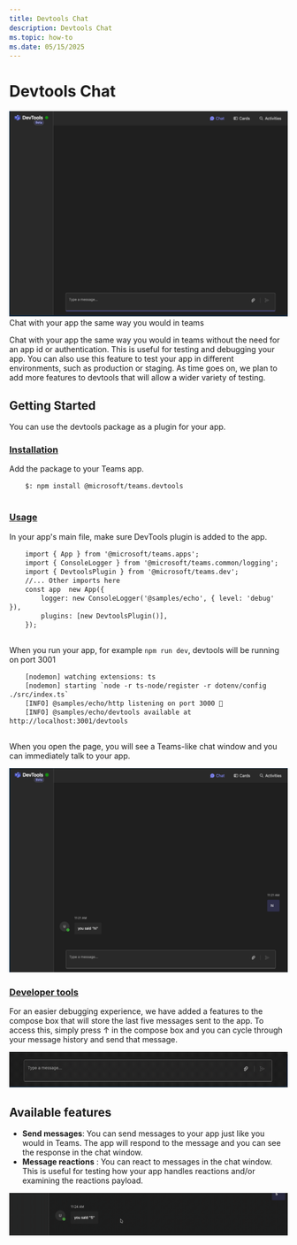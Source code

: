 ```yaml
---
title: Devtools Chat
description: Devtools Chat
ms.topic: how-to
ms.date: 05/15/2025
---
```


# Devtools Chat


![Blank Devtools chat](../assets/images/devtools_blank_chat.png?rawtrue) Chat with your app the same way you would in teams

Chat with your app the same way you would in teams without the need for an app id or authentication. This is useful for testing and debugging your app. You can also use this feature to test your app in different environments, such as production or staging. As time goes on, we plan to add more features to devtools that will allow a wider variety of testing.

## Getting Started

You can use the devtools package as a plugin for your app.

### [Installation](#installation)

Add the package to your Teams app.

```
    $: npm install @microsoft/teams.devtools
    

```
### [Usage](#usage)

In your app's main file, make sure DevTools plugin is added to the app.

```
    import { App } from '@microsoft/teams.apps';
    import { ConsoleLogger } from '@microsoft/teams.common/logging';
    import { DevtoolsPlugin } from '@microsoft/teams.dev';
    //... Other imports here
    const app  new App({
        logger: new ConsoleLogger('@samples/echo', { level: 'debug' }),
        plugins: [new DevtoolsPlugin()],
    });
    

```
When you run your app, for example `npm run dev`, devtools will be running on port 3001

```
    [nodemon] watching extensions: ts
    [nodemon] starting `node -r ts-node/register -r dotenv/config ./src/index.ts`
    [INFO] @samples/echo/http listening on port 3000 🚀
    [INFO] @samples/echo/devtools available at http://localhost:3001/devtools
    

```
When you open the page, you will see a Teams-like chat window and you can immediately talk to your app.

![Devtools chat](../assets/images/devtools_with_chat.png?rawtrue)

### [Developer tools](#developer-tools)

For an easier debugging experience, we have added a features to the compose box that will store the last five messages sent to the app. To access this, simply press ↑ in the compose box and you can cycle through your message history and send that message.

![Devtools Up Arrow Feature](../assets/images/devtools_uparrow_feature.gif?rawtrue)

## Available features

*   **Send messages**: You can send messages to your app just like you would in Teams. The app will respond to the message and you can see the response in the chat window.
*   **Message reactions** : You can react to messages in the chat window. This is useful for testing how your app handles reactions and/or examining the reactions payload.

![Devtools Up Arrow Feature](../assets/images/devtools_message_reaction.gif?rawtrue)